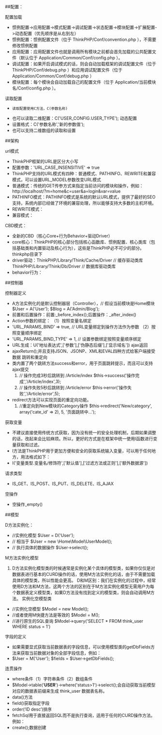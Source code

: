 ##配置：

配置加载
* 惯例配置->应用配置->模式配置->调试配置->状态配置->模块配置->扩展配置->动态配置（优先顺序是从右到左）
* 惯例配置：惯例配置文件（位于 ThinkPHP/Conf/convention.php ），不需要修改惯例配置
* 应用配置：应用配置文件也就是调用所有模块之前都会首先加载的公共配置文件（默认位于 Application/Common/Conf/config.php ）。
* 调试配置：如果开启调试模式的话，则会自动加载框架的调试配置文件（位于 ThinkPHP/Conf/debug.php ）和应用调试配置文件（位于 Application/Common/Conf/debug.php ）
* 模块配置：每个模块会自动加载自己的配置文件（位于 Application/当前模块名/Conf/config.php ）。

读取配置

*     读取配置使用C方法，C(参数名称)
* 也可以读取二维配置：C('USER_CONFIG.USER_TYPE');
动态配置
* 设置格式：C('参数名称','新的参数值');
* 也可以支持二维数组的读取和设置

##架构

url模式

* ThinkPHP框架的URL是区分大小写
* 配置参数：'URL_CASE_INSENSITIVE' => true
* ThinkPHP支持的URL模式有四种：普通模式、PATHINFO、REWRITE和兼容模式，可以设置URL_MODEL参数改变URL模式
* 普通模式：传统的GET传参方式来指定当前访问的模块和操作，例如： http://localhost/?m=home&c=user&a=login&var=value
* PATHINFO模式：PATHINFO模式是系统的默认URL模式，提供了最好的SEO支持，系统内部已经做了环境的兼容处理，所以能够支持大多数的主机环境。
* REWRITE模式：
* 兼容模式：

CBD模式：

* 全新的CBD（核心Core+行为Behavior+驱动Driver）
* core核心：ThinkPHP的核心部分包括核心函数库、惯例配置、核心类库（包括基础类和内置驱动及核心行为），这些是ThinkPHP必不可少的部分。thinkphp目录下
* driver驱动：ThinkPHP/Library/Think/Cache/Driver // 缓存驱动类库 ThinkPHP/Library/Think/Db/Driver // 数据库驱动类库
* behavior行为：

##控制器

控制器定义

* A方法实例化的是默认控制器层（Controller），// 假设当前模块是Home模块 $User = A('User'); $Blog = A('Admin/Blog');
* 前置和后置操作：前置:_before_index();后置操作：_after_index()
* Action参数的绑定：
            （1）按照变量名绑定
* 'URL_PARAMS_BIND' => true, // URL变量绑定到操作方法作为参数
            （2）按照变量顺序绑定
* 'URL_PARAMS_BIND_TYPE' => 1, // 设置参数绑定按照变量顺序绑定
* URL生成：U('地址表达式',['参数'],['伪静态后缀'],['显示域名'])
ajax返回
* ajaxReturn();并且支持JSON、JSONP、XML和EVAL四种方式给客户端接受数据
跳转和重定向
* 类内置了两个跳转方法success和error，用于页面跳转提示，而且可以支持ajax提交
    1. // 操作完成3秒后跳转到 /Article/index $this->success('操作完成','/Article/index',3);
    2. // 操作失败5秒后跳转到 /Article/error $this->error('操作失败','/Article/error',5);
* redirect方法可以实现页面的重定向功能。
    1. //重定向到New模块的Category操作 $this->redirect('New/category', array('cate_id' => 2), 5, '页面跳转中...');

获取变量

* 不建议直接使用传统方式获取，因为没有统一的安全处理机制，后期如果调整的话，改起来会比较麻烦。所以，更好的方式是在框架中统一使用I函数进行变量获取和过滤。
* I方法是ThinkPHP用于更加方便和安全的获取系统输入变量，可以用于任何地方，用法格式如下：
* I('变量类型.变量名/修饰符',['默认值'],['过滤方法或正则'],['额外数据源'])

请求类型

* IS_GET、IS_POST、IS_PUT、IS_DELETE、IS_AJAX

空操作

* 空操作_empty()

##模型

D方法实例化：
* //实例化模型 $User = D('User');
* // 相当于 $User = new \Home\Model\UserModel();
* // 执行具体的数据操作 $User->select();

M方法实例化模型
1. D方法实例化模型类的时候通常是实例化某个具体的模型类，如果你仅仅是对数据表进行基本的CURD操作的话，使用M方法实例化的话，由于不需要加载具体的模型类，所以性能会更高。
D和M区别：我们在实例化的过程中，经常使用D方法和M方法，这两个方法的区别在于M方法实例化模型无需用户为每个数据表定义模型类，如果D方法没有找到定义的模型类，则会自动调用M方法。
实例化空模型类
* //实例化空模型 $Model = new Model();
* //或者使用M快捷方法是等效的 $Model = M();
* //进行原生的SQL查询 $Model->query('SELECT * FROM think_user WHERE status = 1')

字段的定义
* 如果需要显式获取当前数据表的字段信息，可以使用模型类的getDbFields方法来获取当前数据对象的全部字段信息，例如：
* $User = M('User'); $fields = $User->getDbFields();

连贯操作
* where条件（1）字符串条件（2）数组条件
* $Model->table('__USER__')->where('status>1')->select();会自动获取当前模型对应的数据表前缀来生成 think_user 数据表名称。
* data()方法
* field()获取指定字段
* order(‘ID desc’)排序
* fetchSql用于直接返回SQL而不是执行查询，适用于任何的CURD操作方法。 例如：
* create();数据创建
    


















    
